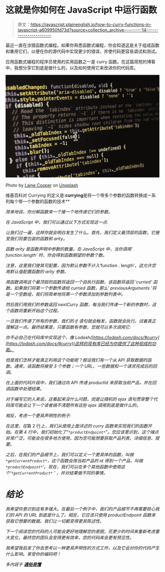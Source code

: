 # 这就是你如何在 JavaScript 中运行函数

> 原文：<https://javascript.plainenglish.io/how-to-curry-functions-in-javascript-a609950fd73d?source=collection_archive---------14----------------------->

最近一直在涉猎函数式编程。如果你熟悉函数式编程，你会知道这是关于组成函数和重用它们，以便在你的源代码中实现更少的错误，并使代码更容易调试和测试。

应用函数式编程的程序员使用的实用函数之一是 curry 函数。在这篇简短的博客中，我想分享它到底是做什么的，以及如何使用它来改进你的代码库。

![](img/81b8ed3ca3e5706498428912649e96d9.png)

Photo by [Laine Cooper](https://unsplash.com/@laine23?utm_source=medium&utm_medium=referral) on [Unsplash](https://unsplash.com?utm_source=medium&utm_medium=referral)

维基百科对 Currying 的定义是:****currying****是将一个带多个参数的函数转换成一系列每个带一个参数的函数的技术**

*简单地说，你分解函数来一个接一个地传递它们的参数。*

*在 JavaScript 中，我们可以通过以下方式实现这一点:*

*让我们过一遍，这样你就会明白发生了什么。首先，我们定义最顶层的函数，它接受我们将要包装的函数和 arity。*

*函数 arity 是函数声明中参数的数量。在 JavaScript 中，当你调用' *function.length'* 时，你会得到函数期望的参数个数。*

*注意，这里我们使其可配置，因为默认参数不计入*‘function . length’，*这允许您用默认值配置函数的 arity 参数。*

*用函数调用这个最顶层的函数将返回一个自执行函数，该函数将返回 *'curried'* 函数。如果我们将第一个参数传递给 curried 函数，那么' *previousArguments* '将是一个空数组，我们将简单地将第一个参数添加到参数列表中。*

*然后我们用我们的参数返回 nextCurry 函数，每当我们传递一个新的参数时，这个函数将重新开始这个过程。*

*一旦我们传递了所有的参数，我们的 if 语句就会触发，函数就会执行。试着真正理解这一点。最终结果是，只要函数有参数，您就可以多次调用它:*

*你不必自己在代码库中实现这个，像 Lodash([https://lodash.com/docs/#curry](https://lodash.com/docs/#curry))这样的现有库已经为你提供了这种现成的功能。*

*但是我们怎样才能真正利用这个功能呢？假设我们有一个从 API 获取数据的函数。通常，该函数将接受 3 个参数；一个 URL、一些数据和一个请求完成后的回调。*

*在上面的代码片段中，我们通过向 API 传递 productId 来获取当前产品，并在回调函数中处理结果。*

*对于编写它的人来说，这看起来没什么问题，但是让随机的 ajax 语句贯穿整个代码库可能会让下一个读者搞不清楚所有这些 ajax 调用到底是做什么的。*

*相反，考虑一个更具声明性的例子:*

*在这里，在*第 2 行*上，我们从使用上面详述的 curry 函数来实现我们的函数开始。*在第 4 行*中，我们初始化了“`*productEndpoint*`*”*。您应该意识到，这个端点非常广泛，可能会在很多地方使用，因为您可能想要获取产品列表、详细信息、提要。*

*之后，在我们的产品细节上，我们可以定义一个更具体的函数，叫做`*getCurrentProduct*`，这个函数会用当前产品的 id 得到一个产品，叫做`*productEndpoint*`*‘*。现在，我们可以在多个其他函数中使用这个'`*getCurrentProduct*` *'* ，并对结果做不同的事情。*

# *结论*

*我希望你意识到这有多强大。在最后一个例子中，我们的产品细节不再需要担心我们的 API 的 URL 到底是什么了。相反，它应该只使用 productEndpoint 函数来获取它想要的数据。我们让一切都变得更具陈述性。*

*下一个阅读您的代码的人可能会更好地理解您的意图，花更少的时间来重新考虑重大变化，最终您的团队会变得更有效率，您的代码库会更有预见性。*

*我希望我启发了你去思考以一种更具声明性的方式工作，以及它会对你的代码产生什么影响。享受你的编码吧！*

**多内容于* [***通俗易懂***](http://plainenglish.io)*